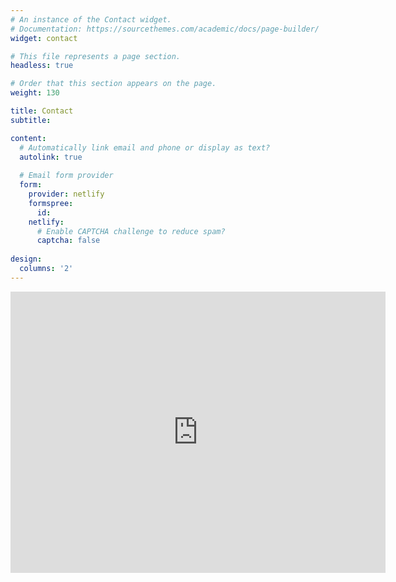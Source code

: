```yaml
---
# An instance of the Contact widget.
# Documentation: https://sourcethemes.com/academic/docs/page-builder/
widget: contact

# This file represents a page section.
headless: true

# Order that this section appears on the page.
weight: 130

title: Contact
subtitle:

content:
  # Automatically link email and phone or display as text?
  autolink: true
  
  # Email form provider
  form:
    provider: netlify
    formspree:
      id:
    netlify:
      # Enable CAPTCHA challenge to reduce spam?
      captcha: false
  
design:
  columns: '2'
---
```


<iframe src="https://www.google.com/maps/embed?pb=!1m18!1m12!1m3!1d3261.7432296642146!2d33.37156381554498!3d35.1630239658236!2m3!1f0!2f0!3f0!3m2!1i1024!2i768!4f13.1!3m3!1m2!1s0x14de1760d85f7025%3A0xdb007ce1721138c7!2sAmaral%2027%2C%20Kallipoleos%2038%2C%20Nicosia%2C%20Cyprus!5e0!3m2!1sen!2s!4v1634979512820!5m2!1sen!2s" width="600" height="450" style="border:0;" allowfullscreen="" loading="lazy"></iframe>
